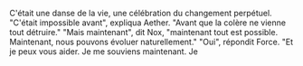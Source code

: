 C'était une danse de la vie, une célébration du changement perpétuel. "C'était impossible avant", expliqua Aether. "Avant que la colère ne vienne tout détruire." "Mais maintenant", dit Nox, "maintenant tout est possible. Maintenant, nous pouvons évoluer naturellement." "Oui", répondit Force. "Et je peux vous aider. Je me souviens maintenant. Je
